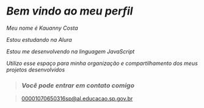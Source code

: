 # *Bem vindo ao meu perfil*
*Meu nome é Kauanny Costa*

*Estou estudando na Alura*

*Estou me desenvolvendo na linguagem JavaScript*

*Utilizo esse espaço para minha organização e compartilhamento dos meus projetos desenvolvidos*

>### *Você pode entrar em contato comigo*

>00001070650316sp@al.educacao.sp.gov.br

